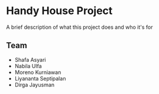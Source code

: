 # Handy House Project

A brief description of what this project does and who it's for


## Team

- Shafa Asyari 
- Nabila Ulfa
- Moreno Kurniawan
- Liyananta Septipalan
- Dirga Jayusman

